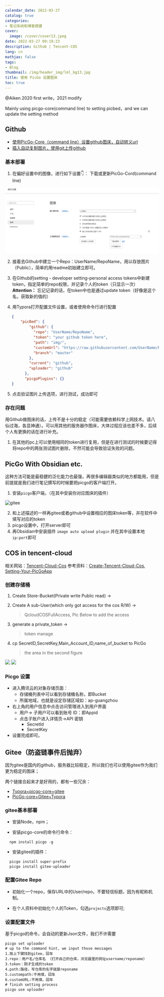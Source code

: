```yaml
---
calendar_date: 2022-03-27
catalog: true
categories:
- 笔记系统和博客搭建
cover:
  image: /cover/cover13.jpeg
date: 2022-03-27 09:19:23
description: Github | Tencent-COS
lang: cn
mathjax: false
tags:
- Blog
thumbnail: /img/header_img/lml_bg13.jpg
title: 使用 PicGo 设置图床
toc: true
---
```


@Aiken 2020 first write，2021 modify

Mainly using picgo-core(command line) to setting picbed，and we can update the setting method

## Github

- [使用PicGo-Core（command line）设置github图床，自动转义url](#Pic-Bed)
- [插入自动复制图片，使用git上传github](#Git)

### 基本部署

1. 在偏好设置中的图像，进行如下设置👇： 下载或更新PicGo-Cord(command line)

![image-20200512160643588](https://raw.githubusercontent.com/AikenH/md-image/master/img/image-20200512160643588.png)

2. 接着去Github中建立一个Repo：UserName/RepoName，用以存放图片（Public），简单的用readme初始建立即可。

3. 在Github的setting - developer setting-personal access tokens中新建token，指定简单的repo权限，并记录个人的token（只显示一次）
   **Attention：** 忘记记录的话，在token中也是通过update token（好像是这个名，获取新的值的）

4. 用Typora打开配置文件设置，或者使用命令行进行配置

```json
   {
       "picBed": {
           "github": {
             "repo": "UserName/RepoName",
             "token": "your github token here",
             "path": "img/",
             "customUrl": "https://raw.githubusercontent.com/UserName/RepoName/master",
             "branch": "master"
           },
           "current": "github",
           "uploader": "github"
         },
         "picgoPlugins": {}
   }
```


5. 点击验证图片上传选项，进行测试，成功即可

### 存在问题

用Github做图床的话，上传不是十分的稳定（可能需要依赖科学上网技术。请八仙过海，各显神通）。可以用其他的服务器作图床，大体过程应该也差不多，后续个人有更换的话在进行补充。

1. 在其他的pc上可以使用相同的token进行复用，但是在进行测试的时候要记得将repo中的两张测试图片删除，不然可能会导致验证失败的问题。


## PicGo With Obsidian etc.

这种方法可能是最稳健的泛化能力也最强，再很多编辑器类似的地方都能用，但是前提就是我们进行笔记撰写的时候要把picgo的客户端打开。

1. 安装`picgo`客户端，（在其中安装你对应图床的插件）

![gitee](https://picture-bed-001-1310572365.cos.ap-guangzhou.myqcloud.com/imgs/3070imgs/20211227165330.png)

2. 和上述描述的一样再gitee或者github中设置相应的图床token等，并在软件中填写对应的token
3. picgo设置中，打开server即可
4. 再Obsidian中安装插件 `image auto upload plugin` 并在其中设置本地`ip:port`即可

## COS in tencent-cloud

相关网站：[Tencent-Cloud-Cos](https://console.cloud.tencent.com/cos)
参考资料：[Create-Tencent-Cloud-Cos](https://sspai.com/post/64169), [Setting-Your-PicGoApp](https://jy741.github.io/2020/05/14/%E8%85%BE%E8%AE%AF%E4%BA%91%E5%9B%BE%E5%BA%8A/)

### 创建存储桶

1. Create Store-Bucket(Private write Public read) -> 

2. Create A sub-User(which only got access for the cos R/W) -> 
   > QcloudCOSFullAccess, Pic Below to add the access

3. generate a private_token -> 
   > token manage

4. cp SecretID,SecretKey,Main_Account_ID,name_of_bucket to PicGo
   > the area in the second figure

![](https://picture-bed-001-1310572365.cos.ap-guangzhou.myqcloud.com/imgs/20220327174117.png)
![](https://picture-bed-001-1310572365.cos.ap-guangzhou.myqcloud.com/imgs/20220327174402.png)

### Picgo 设置

- 进入腾讯云的对象存储页面：
	- 存储桶列表中可以看到存储桶名称，即Bucket
	- 所属地域，也就是设定存储区域如：ap-guangzhou
- 右上角的用户信息中点击访问管理进入到用户界面
	- 用户-> 子用户可以看到账号 ID：即Appid
	- 点击子账户进入详情页->API 密钥
		- SecretId
		- SecretKey
- 设置完成即可。

## Gitee（防盗链事件后抛弃）

因为gitee是国内的github，服务器比较稳定，所以我们也可以使用gitee作为我们更为稳定的图床；

两个链接合起来才是好用的，都有一些冗余：

- [Typora+picgo-core+gitee](https://zhuanlan.zhihu.com/p/145960692)
- [PicGo-core+Gitee+Typora](https://blog.csdn.net/weixin_42230956/article/details/111349889)

### gitee基本部署

- 安装Node，npm；

- 安装picgo-core的命令行命令：

```shell
  npm install picgo -g
```

- 安装gitee的插件：

```shell
  picgo install super-prefix
  picgo install gitee-uploader
```

### 配置Gitee Repo

- 初始化一个repo，保存URL中的User/repo，不要轻信标题，因为有昵称机制。

- 在个人资料中初始化个人的Token，勾选`projects`选项即可;

### 设置配置文件

基于picgo的命令，会自动的更新Json文件，我们不许需要

```shell
picgo set uploader
# up to the command hint, we input those messages
1.按上下键找到gitee，回车    
2.repo：用户名/仓库名 （打开自己的仓库，浏览器里的网址username/reponame）    
3.token：刚才生成的token    
4.path:路径，写仓库的名字就是reponame    
5.custompath:不用填，回车   
6.customURL:不用填，回车    
# finish setting process
picgo use uploader
```
